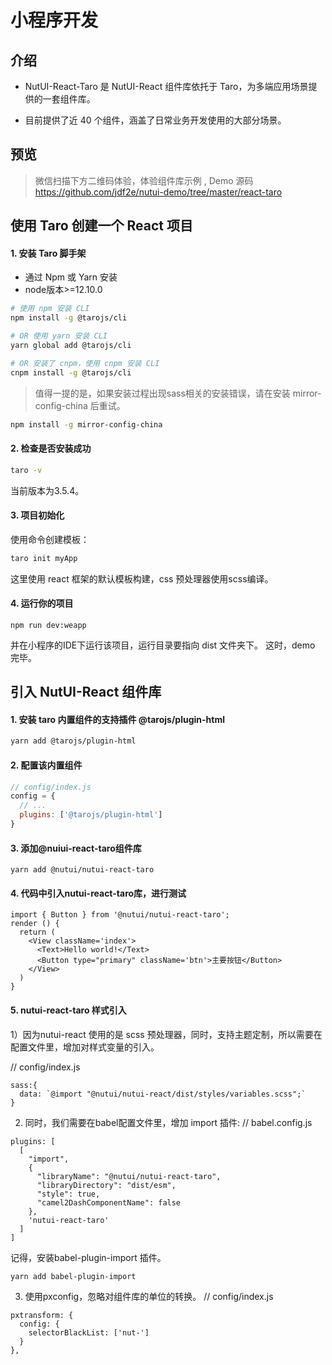 # 小程序开发

## 介绍

* NutUI-React-Taro 是 NutUI-React 组件库依托于 Taro，为多端应用场景提供的一套组件库。

* 目前提供了近 40 个组件，涵盖了日常业务开发使用的大部分场景。


## 预览


> 微信扫描下方二维码体验，体验组件库示例 , Demo 源码  https://github.com/jdf2e/nutui-demo/tree/master/react-taro


## 使用 Taro 创建一个 React 项目 
#### 1. 安装 Taro 脚手架
* 通过 Npm 或 Yarn 安装  
* node版本>=12.10.0

``` bash
# 使用 npm 安装 CLI
npm install -g @tarojs/cli

# OR 使用 yarn 安装 CLI
yarn global add @tarojs/cli

# OR 安装了 cnpm，使用 cnpm 安装 CLI
cnpm install -g @tarojs/cli
```

> 值得一提的是，如果安装过程出现sass相关的安装错误，请在安装 mirror-config-china 后重试。

``` bash
npm install -g mirror-config-china
```

#### 2. 检查是否安装成功

``` bash
taro -v
```
当前版本为3.5.4。

#### 3. 项目初始化

使用命令创建模板：

``` bash
taro init myApp
```
这里使用 react 框架的默认模板构建，css 预处理器使用scss编译。

#### 4. 运行你的项目
```
npm run dev:weapp
```
并在小程序的IDE下运行该项目，运行目录要指向 dist 文件夹下。
这时，demo 完毕。

## 引入 NutUI-React 组件库
#### 1. 安装 taro 内置组件的支持插件 @tarojs/plugin-html

``` bash
yarn add @tarojs/plugin-html
```

#### 2. 配置该内置组件
``` javascript
// config/index.js
config = {
  // ...
  plugins: ['@tarojs/plugin-html']
}
```

#### 3. 添加@nuiui-react-taro组件库
```
yarn add @nutui/nutui-react-taro
```

#### 4. 代码中引入nutui-react-taro库，进行测试
```
import { Button } from '@nutui/nutui-react-taro';
render () {
  return (
    <View className='index'>
      <Text>Hello world!</Text>
      <Button type="primary" className='btn'>主要按钮</Button>
    </View>
  )
}
```
#### 5. nutui-react-taro 样式引入
1）因为nutui-react 使用的是 scss 预处理器，同时，支持主题定制，所以需要在配置文件里，增加对样式变量的引入。

// config/index.js
```
sass:{
  data: `@import "@nutui/nutui-react/dist/styles/variables.scss";`
}
```

2) 同时，我们需要在babel配置文件里，增加 import 插件:
// babel.config.js
```
plugins: [
  [
    "import",
    {
      "libraryName": "@nutui/nutui-react-taro",
      "libraryDirectory": "dist/esm",
      "style": true,
      "camel2DashComponentName": false
    },
    'nutui-react-taro'
  ]
]
```
记得，安装babel-plugin-import 插件。

```
yarn add babel-plugin-import
```

3) 使用pxconfig，忽略对组件库的单位的转换。
// config/index.js
```
pxtransform: {
  config: {
    selectorBlackList: ['nut-']
  }
},
```
